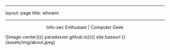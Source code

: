 ﻿---

layout: page
title: whoami

---

<p align ="center"> 
Info-sec Enthusiast | Computer Geek
</p>

![image-center]({{ paradoxxer.github.io}}{{ site.baseurl }} /assets/img/about.jpeg)
